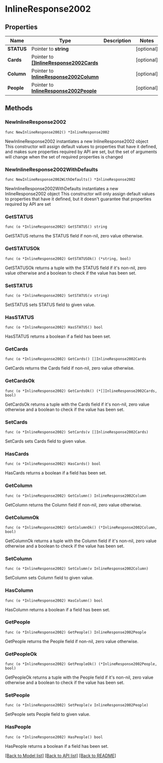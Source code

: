 # InlineResponse2002

## Properties

Name | Type | Description | Notes
------------ | ------------- | ------------- | -------------
**STATUS** | Pointer to **string** |  | [optional] 
**Cards** | Pointer to [**[]InlineResponse2002Cards**](InlineResponse2002Cards.md) |  | [optional] 
**Column** | Pointer to [**InlineResponse2002Column**](inline_response_200_2_column.md) |  | [optional] 
**People** | Pointer to [**InlineResponse2002People**](inline_response_200_2_people.md) |  | [optional] 

## Methods

### NewInlineResponse2002

`func NewInlineResponse2002() *InlineResponse2002`

NewInlineResponse2002 instantiates a new InlineResponse2002 object
This constructor will assign default values to properties that have it defined,
and makes sure properties required by API are set, but the set of arguments
will change when the set of required properties is changed

### NewInlineResponse2002WithDefaults

`func NewInlineResponse2002WithDefaults() *InlineResponse2002`

NewInlineResponse2002WithDefaults instantiates a new InlineResponse2002 object
This constructor will only assign default values to properties that have it defined,
but it doesn't guarantee that properties required by API are set

### GetSTATUS

`func (o *InlineResponse2002) GetSTATUS() string`

GetSTATUS returns the STATUS field if non-nil, zero value otherwise.

### GetSTATUSOk

`func (o *InlineResponse2002) GetSTATUSOk() (*string, bool)`

GetSTATUSOk returns a tuple with the STATUS field if it's non-nil, zero value otherwise
and a boolean to check if the value has been set.

### SetSTATUS

`func (o *InlineResponse2002) SetSTATUS(v string)`

SetSTATUS sets STATUS field to given value.

### HasSTATUS

`func (o *InlineResponse2002) HasSTATUS() bool`

HasSTATUS returns a boolean if a field has been set.

### GetCards

`func (o *InlineResponse2002) GetCards() []InlineResponse2002Cards`

GetCards returns the Cards field if non-nil, zero value otherwise.

### GetCardsOk

`func (o *InlineResponse2002) GetCardsOk() (*[]InlineResponse2002Cards, bool)`

GetCardsOk returns a tuple with the Cards field if it's non-nil, zero value otherwise
and a boolean to check if the value has been set.

### SetCards

`func (o *InlineResponse2002) SetCards(v []InlineResponse2002Cards)`

SetCards sets Cards field to given value.

### HasCards

`func (o *InlineResponse2002) HasCards() bool`

HasCards returns a boolean if a field has been set.

### GetColumn

`func (o *InlineResponse2002) GetColumn() InlineResponse2002Column`

GetColumn returns the Column field if non-nil, zero value otherwise.

### GetColumnOk

`func (o *InlineResponse2002) GetColumnOk() (*InlineResponse2002Column, bool)`

GetColumnOk returns a tuple with the Column field if it's non-nil, zero value otherwise
and a boolean to check if the value has been set.

### SetColumn

`func (o *InlineResponse2002) SetColumn(v InlineResponse2002Column)`

SetColumn sets Column field to given value.

### HasColumn

`func (o *InlineResponse2002) HasColumn() bool`

HasColumn returns a boolean if a field has been set.

### GetPeople

`func (o *InlineResponse2002) GetPeople() InlineResponse2002People`

GetPeople returns the People field if non-nil, zero value otherwise.

### GetPeopleOk

`func (o *InlineResponse2002) GetPeopleOk() (*InlineResponse2002People, bool)`

GetPeopleOk returns a tuple with the People field if it's non-nil, zero value otherwise
and a boolean to check if the value has been set.

### SetPeople

`func (o *InlineResponse2002) SetPeople(v InlineResponse2002People)`

SetPeople sets People field to given value.

### HasPeople

`func (o *InlineResponse2002) HasPeople() bool`

HasPeople returns a boolean if a field has been set.


[[Back to Model list]](../README.md#documentation-for-models) [[Back to API list]](../README.md#documentation-for-api-endpoints) [[Back to README]](../README.md)


